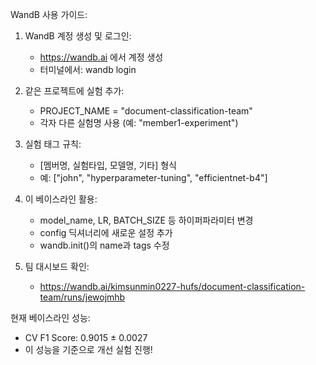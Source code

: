
WandB 사용 가이드:

1. WandB 계정 생성 및 로그인:
   - https://wandb.ai 에서 계정 생성
   - 터미널에서: wandb login

2. 같은 프로젝트에 실험 추가:
   - PROJECT_NAME = "document-classification-team"
   - 각자 다른 실험명 사용 (예: "member1-experiment")
   
3. 실험 태그 규칙:
   - [멤버명, 실험타입, 모델명, 기타] 형식
   - 예: ["john", "hyperparameter-tuning", "efficientnet-b4"]

4. 이 베이스라인 활용:
   - model_name, LR, BATCH_SIZE 등 하이퍼파라미터 변경
   - config 딕셔너리에 새로운 설정 추가
   - wandb.init()의 name과 tags 수정

5. 팀 대시보드 확인:
   - https://wandb.ai/kimsunmin0227-hufs/document-classification-team/runs/jewojmhb
   
현재 베이스라인 성능:
   - CV F1 Score: 0.9015 ± 0.0027
   - 이 성능을 기준으로 개선 실험 진행!
